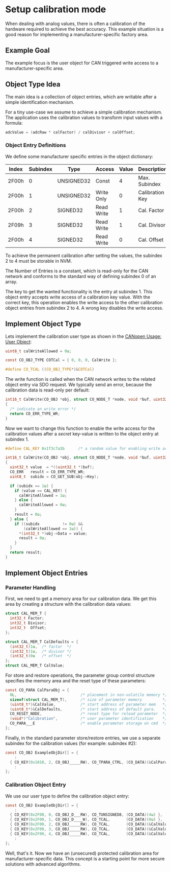 # Setup calibration mode

When dealing with analog values, there is often a calibration of the hardware required to achieve the best accuracy. This example situation is a good reason for implementing a manufacturer-specific factory area.

## Example Goal

The example focus is the user object for CAN triggered write access to a manufacturer-specific area.

## Object Type Idea

The main idea is a collection of object entries, which are writable after a simple identification mechanism.

For a tiny use-case we assume to achieve a simple calibration mechanism. The application uses the calibration values to transform input values with a formula:

```c
adcValue = (adcRaw * calFactor) / calDivisor + calOffset;
```

### Object Entry Definitions

We define some manufacturer specific entries in the object dictionary:

| Index | Subindex | Type       | Access     | Value | Description        |
| ----- | -------- | ---------- | ---------- | ----- | ------------------ |
| 2F00h | 0        | UNSIGNED32 | Const      | 4     | Max. Subindex      |
| 2F00h | 1        | UNSIGNED32 | Write Only | 0     | Calibration Key    |
| 2F00h | 2        | SIGNED32   | Read Write | 1     | Cal. Factor        |
| 2F09h | 3        | SIGNED32   | Read Write | 1     | Cal. Divisor       |
| 2F00h | 4        | SIGNED32   | Read Write | 0     | Cal. Offset        |

To achieve the permanent calibration after setting the values, the subindex 2 to 4 must be storable in NVM.

The Number of Entries is a constant, which is read-only for the CAN network and conforms to the standard way of defining subindex 0 of an array.

The key to get the wanted functionality is the entry at subindex 1. This object entry accepts write access of a calibration key value. With the correct key, this operation enables the write access to the other calibration object entries from subindex 2 to 4. A wrong key disables the write access.

## Implement Object Type

Lets implement the calibration user type as shown in the [CANopen Usage: User Object][1]:

```c
uint8_t calWriteAllowed = 0u;

const CO_OBJ_TYPE COTCal = { 0, 0, 0, CalWrite };

#define CO_TCAL ((CO_OBJ_TYPE*)&COTCal)
```

The write function is called when the CAN network writes to the related object entry via SDO request. We typically send an error, because the calibration data is read-only per default:

```c
int16_t CalWrite(CO_OBJ *obj, struct CO_NODE_T *node, void *buf, uint32_t size)
{
  /* indicate an write error */
  return CO_ERR_TYPE_WR;
}
```

Now we want to change this function to enable the write access for the calibration values after a *secret* key-value is written to the object entry at subindex 1.

```c
#define CAL_KEY 0x1f3c7a3b      /* a random value for enabling write access */

int16_t CalWrite(CO_OBJ *obj, struct CO_NODE_T *node, void *buf, uint32_t size)
{
  uint32_t value  = *((uint32_t *)buf);
  CO_ERR   result = CO_ERR_TYPE_WR;
  uint8_t  subidx = CO_GET_SUB(obj->Key);

  if (subidx == 1u) {
    if (value == CAL_KEY) {
      calWriteAllowed = 1u;
    } else {
      calWriteAllowed = 0u;
    }
    result = 0u;
  } else {
    if ((subidx          != 0u) &&
        (calWriteAllowed == 1u)) {
      *(int32_t *)obj->Data = value;
      result = 0u;
    }
  }
  return result;
}
```

## Implement Object Entries

### Parameter Handling

First, we need to get a memory area for our calibration data. We get this area by creating a structure with the calibration data values:

```c
struct CAL_MEM_T {
  int32_t Factor;
  int32_t Divisor;
  int32_t  Offset;
};

struct CAL_MEM_T CalDefaults = {
  (int32_t)1u,  /* factor  */
  (int32_t)1u,  /* divisor */
  (int32_t)0u   /* offset  */
};
struct CAL_MEM_T CalValue;
```

For store and restore operations, the parameter group control structure specifies the memory area and the reset type of these parameters:

```c
const CO_PARA CalParaObj = {
  0L,                            /* placement in non-volatile memory */
  sizeof(struct CAL_MEM_T),      /* size of parameter memory         */
  (uint8_t*)&CalValue,           /* start address of parameter mem   */
  (uint8_t*)&CalDefaults,        /* start address of default para.   */
  CO_RESET_NODE,                 /* reset type for reload parameter  */
  (void*)"Calibration",          /* user parameter identification    */
  CO_PARA___E                    /* enable parameter storage on cmd  */
};
```

Finally, in the standard parameter store/restore entries, we use a separate subindex for the calibration values (for example: subindex #2):

```c
const CO_OBJ ExampleObjDir[] = {
    :
  { CO_KEY(0x1010, 2, CO_OBJ_____RW), CO_TPARA_CTRL, (CO_DATA)(&CalParaObj) },
    :
};
```

### Calibration Object Entry

We use our user type to define the calibration object entry:

```c
const CO_OBJ ExampleObjDir[] = {
    :
  { CO_KEY(0x2F00, 0, CO_OBJ_D___RW), CO_TUNSIGNED8, (CO_DATA)(4u) },
  { CO_KEY(0x2F00, 1, CO_OBJ_D____W), CO_TCAL,       (CO_DATA)(0u) },
  { CO_KEY(0x2F00, 2, CO_OBJ_____RW), CO_TCAL,       (CO_DATA)(&CalValue.Factor) },
  { CO_KEY(0x2F00, 3, CO_OBJ_____RW), CO_TCAL,       (CO_DATA)(&CalValue.Divisor) },
  { CO_KEY(0x2F00, 4, CO_OBJ_____RW), CO_TCAL,       (CO_DATA)(&CalValue.Offset) },
    :
};
```

Well, that's it. Now we have an (unsecured) protected calibration area for manufacturer-specific data. This concept is a starting point for more secure solutions with advanced algorithms.

[1]: ../../usage/dictionary#user-objects
